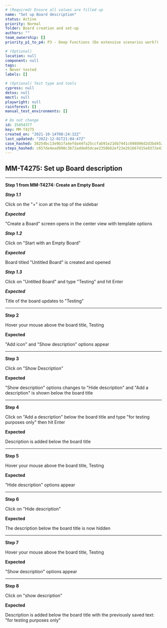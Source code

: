 ```yaml
---
# (Required) Ensure all values are filled up
name: "Set up Board description"
status: Active
priority: Normal
folder: Board creation and set-up
authors: ""
team_ownership: []
priority_p1_to_p4: P3 - Deep Functions (Do extensive scenarios work?)

# (Optional)
location: null
component: null
tags: 
- Never tested
labels: []

# (Optional) Test type and tools
cypress: null
detox: null
mmctl: null
playwright: null
rainforest: []
manual_test_environments: []

# Do not change
id: 15454377
key: MM-T4275
created_on: "2021-10-14T08:24:32Z"
last_updated: "2022-12-01T21:04:47Z"
case_hashed: 38254bc13e9b1fa4efda44fa25ccfab91e216b7441c698896d2d3bd4525f72dd25e2f4c3afdf77cd9c3a8122a45d96c0
steps_hashed: c657de4ead990c3b72adde85dcae2358b62ef23e261667d15e8372e43378ff8e9c4e606d052150c45b1b227c6ddbd6e1
---
```


<!-- (Auto-generated) Based on frontmatter's "key" and "name" -->

## MM-T4275: Set up Board description

---

**Step 1 from MM-T4274: Create an Empty Board**

<!-- (Auto-generated) Note: Steps 1.1 to 1.3 should not be updated here. Instead, modify directly to the referenced MM-T4274 test case. -->

_**Step 1.1**_

Click on the "+" icon at the top of the sidebar

_**Expected**_

"Create a Board" screen opens in the center view with template options

_**Step 1.2**_

Click on "Start with an Empty Board"

_**Expected**_

Board titled "Untitled Board" is created and opened

_**Step 1.3**_

Click on "Untitled Board" and type "Testing" and hit Enter

_**Expected**_

Title of the board updates to "Testing"

---

**Step 2**

Hover your mouse above the board title, Testing

**Expected**

"Add icon" and "Show description" options appear

---

**Step 3**

Click on "Show Description"

**Expected**

"Show description" options changes to "Hide description" and "Add a description" is shown below the board title

---

**Step 4**

Click on "Add a description" below the board title and type "for testing purposes only" then hit Enter

**Expected**

Description is added below the board title

---

**Step 5**

Hover your mouse above the board title, Testing

**Expected**

"Hide description" options appear

---

**Step 6**

Click on "Hide description"

**Expected**

The description below the board title is now hidden

---

**Step 7**

Hover your mouse above the board title, Testing

**Expected**

"Show description" options appear

---

**Step 8**

Click on "show description"

**Expected**

Description is added below the board title with the previously saved text: "for testing purposes only"
